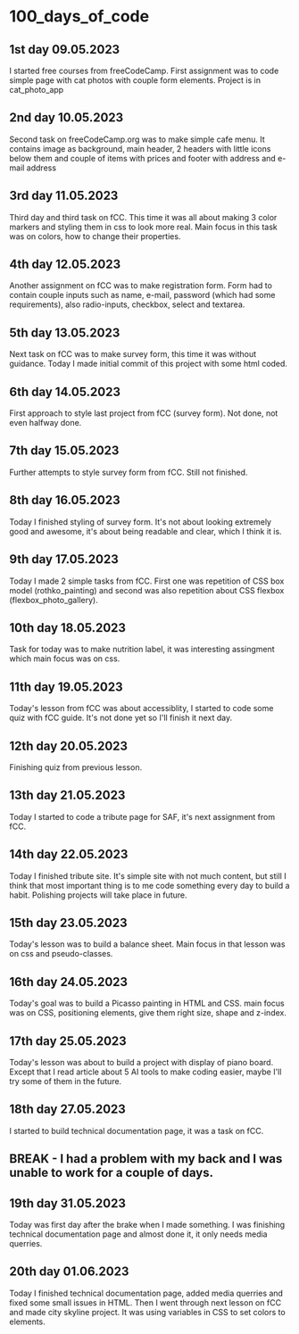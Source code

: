 # 100_days_of_code

## 1st day 09.05.2023

I started free courses from freeCodeCamp. First assignment was to code simple page with cat photos with couple form elements. Project is in cat_photo_app


## 2nd day 10.05.2023

Second task on freeCodeCamp.org was to make simple cafe menu. It contains image as background, main header, 2 headers with little icons below them and couple of items with prices and footer with address and e-mail address

## 3rd day 11.05.2023

Third day and third task on fCC. This time it was all about making 3 color markers and styling them in css to look more real. Main focus in this task was on colors, how to change their properties.

## 4th day 12.05.2023

Another assignment on fCC was to make registration form. Form had to contain couple inputs such as name, e-mail, password (which had some requirements), also radio-inputs, checkbox, select and textarea.

## 5th day 13.05.2023

Next task on fCC was to make survey form, this time it was without guidance. Today I made initial commit of this project with some html coded.

## 6th day 14.05.2023

First approach to style last project from fCC (survey form). Not done, not even halfway done.

## 7th day 15.05.2023

Further attempts to style survey form from fCC. Still not finished.

## 8th day 16.05.2023

Today I finished styling of survey form. It's not about looking extremely good and awesome, it's about being readable and clear, which I think it is.

## 9th day 17.05.2023

Today I made 2 simple tasks from fCC. First one was repetition of CSS box model (rothko_painting) and second was also repetition about CSS flexbox (flexbox_photo_gallery).

## 10th day 18.05.2023

Task for today was to make nutrition label, it was interesting assingment which main focus was on css.

## 11th day 19.05.2023

Today's lesson from fCC was about accessiblity, I started to code some quiz with fCC guide. It's not done yet so I'll finish it next day.

## 12th day 20.05.2023

Finishing quiz from previous lesson.

## 13th day 21.05.2023

Today I started to code a tribute page for SAF, it's next assignment from fCC.

## 14th day 22.05.2023

Today I finished tribute site. It's simple site with not much content, but still I think that most important thing is to me code something every day to build a habit. Polishing projects will take place in future.

## 15th day 23.05.2023

Today's lesson was to build a balance sheet. Main focus in that lesson was on css and pseudo-classes.

## 16th day 24.05.2023

Today's goal was to build a Picasso painting in HTML and CSS. main focus was on CSS, positioning elements, give them right size, shape and z-index.

## 17th day 25.05.2023

Today's lesson was about to build a project with display of piano board. Except that I read article about 5 AI tools to make coding easier, maybe I'll try some of them in the future.

## 18th day 27.05.2023

I started to build technical documentation page, it was a task on fCC.

## BREAK - I had a problem with my back and I was unable to work for a couple of days.

## 19th day 31.05.2023

Today was first day after the brake when I made something. I was finishing technical documentation page and almost done it, it only needs media querries.

## 20th day 01.06.2023

Today I finished technical documentation page, added media querries and fixed some small issues in HTML. Then I went through next lesson on fCC and made city skyline project. It was using variables in CSS to set colors to elements.
